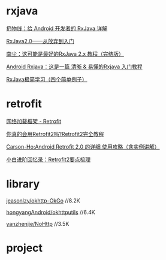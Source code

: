 



# rxjava

[扔物线：给 Android 开发者的 RxJava 详解](https://gank.io/post/560e15be2dca930e00da1083)

[RxJava2.0——从放弃到入门](https://www.jianshu.com/p/cd3557b1a474)

[南尘：这可能是最好的RxJava 2.x 教程（完结版）](https://www.jianshu.com/p/0cd258eecf60)

[Android Rxjava：这是一篇 清晰 & 易懂的Rxjava 入门教程](https://blog.csdn.net/u013651026/article/details/79367606)

[RxJava极简学习（四个简单例子）](https://www.jianshu.com/p/387e4af55031)

# retrofit

[网络加载框架 - Retrofit](https://www.jianshu.com/p/0fda3132cf98)

[你真的会用Retrofit2吗?Retrofit2完全教程](https://www.jianshu.com/p/308f3c54abdd)

[Carson-Ho:Android Retrofit 2.0 的详细 使用攻略（含实例讲解）](https://www.jianshu.com/p/a3e162261ab6)

[小白进阶回忆录：Retrofit2要点梳理](https://www.jianshu.com/p/dd2804030b89)


# library

[jeasonlzy/okhttp-OkGo](https://github.com/jeasonlzy/okhttp-OkGo)   //8.2K

[hongyangAndroid/okhttputils](https://github.com/hongyangAndroid/okhttputils)   //6.4K

[yanzhenjie/NoHttp](https://github.com/yanzhenjie/NoHttp)   //3.5K

# project









































